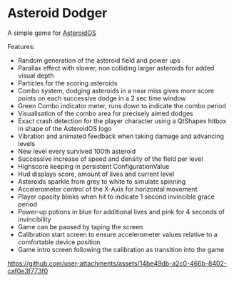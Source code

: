 # Asteroid Dodger
A simple game for [AsteroidOS](http://asteroidos.org/)

Features:
- Random generation of the asteroid field and power ups
- Parallax effect with slower, non colliding larger asteroids for added visual depth
- Particles for the scoring asteroids
- Combo system, dodging asteroids in a near miss gives more score points on each successive dodge in a 2 sec time window
- Green Combo indicator meter, runs down to indicate the combo period
- Visualisation of the combo area for precisely aimed dodges
- Exact crash detection for the player character using a QtShapes hitbox in shape of the AsteroidOS logo
- Vibration and animated feedback when taking damage and advancing levels
- New level every survived 100th asteroid
- Successive increase of speed and density of the field per level
- Highscore keeping in persistent ConfigurationValue
- Hud displays score, amount of lives and current level
- Asteroids sparkle from grey to white to simulate spinning
- Accelerometer control of the X-Axis for horizontal movement
- Player opacity blinks when hit to indicate 1 second invincible grace period
- Power-up potions in blue for additional lives and pink for 4 seconds of invincibility
- Game can be paused by taping the screen
- Calibration start screen to ensure accelerometer values relative to a comfortable device position
- Game intro screen following the calibration as transition into the game

https://github.com/user-attachments/assets/14be49db-a2c0-466b-8402-caf0e3f773f0

